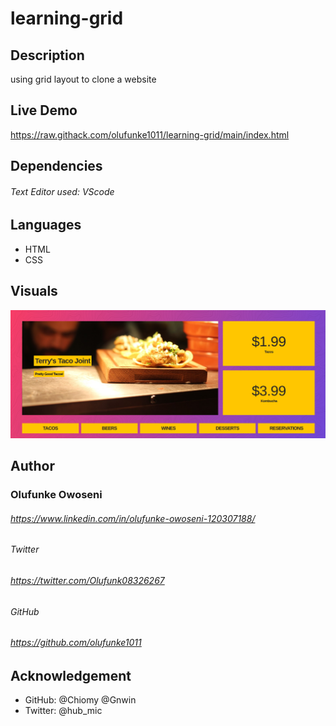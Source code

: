 # learning-grid


## Description

using grid layout to clone a website

## Live Demo

https://raw.githack.com/olufunke1011/learning-grid/main/index.html

## Dependencies

###### Text Editor used: VScode

## Languages

- HTML
- CSS

## Visuals

![Display_Preview](/Assets/Screenshots/Screenshot1.png "page_preview")

## Author

###  Olufunke Owoseni

###### https://www.linkedin.com/in/olufunke-owoseni-120307188/

###### Twitter

###### https://twitter.com/Olufunk08326267

###### GitHub 

###### https://github.com/olufunke1011

## Acknowledgement

- GitHub: @Chiomy @Gnwin
- Twitter: @hub_mic

